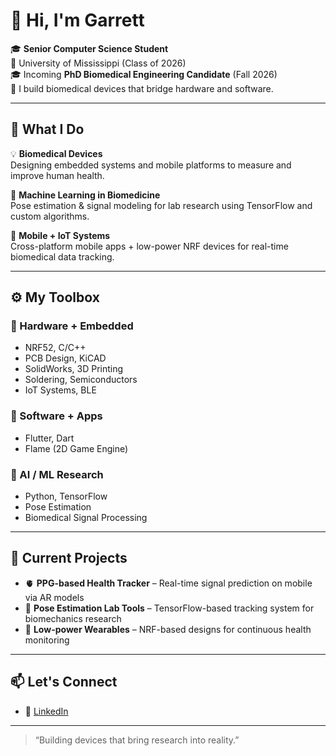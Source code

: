 # 👋 Hi, I'm Garrett

🎓 **Senior Computer Science Student**  
📍 University of Mississippi (Class of 2026)  
🎓️ Incoming **PhD Biomedical Engineering Candidate** (Fall 2026)  
🔬 I build biomedical devices that bridge hardware and software.

---

## 🔧 What I Do

💡 **Biomedical Devices**  
Designing embedded systems and mobile platforms to measure and improve human health.

🧠 **Machine Learning in Biomedicine**  
Pose estimation & signal modeling for lab research using TensorFlow and custom algorithms.

📱 **Mobile + IoT Systems**  
Cross-platform mobile apps + low-power NRF devices for real-time biomedical data tracking.

---

## ⚙️ My Toolbox

### 🔩 Hardware + Embedded
- NRF52, C/C++
- PCB Design, KiCAD
- SolidWorks, 3D Printing
- Soldering, Semiconductors
- IoT Systems, BLE

### 📱 Software + Apps
- Flutter, Dart
- Flame (2D Game Engine)

### 🧠 AI / ML Research
- Python, TensorFlow
- Pose Estimation
- Biomedical Signal Processing

---

## 📌 Current Projects

- 🫀 **PPG-based Health Tracker** – Real-time signal prediction on mobile via AR models  
- 🤖 **Pose Estimation Lab Tools** – TensorFlow-based tracking system for biomechanics research  
- 🔬 **Low-power Wearables** – NRF-based designs for continuous health monitoring

---

## 📫 Let's Connect

- 🧪 [LinkedIn]([https://www.linkedin.com/in/garrett-bradham-34965929b/])
---

> “Building devices that bring research into reality.”  
